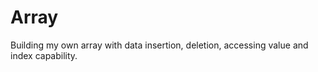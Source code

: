 # **Array**

Building my own array with data insertion, deletion, accessing value and index
capability.